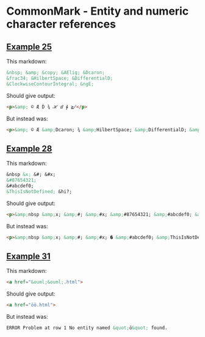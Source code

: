 # CommonMark - Entity and numeric character references

## [Example 25](https://spec.commonmark.org/0.30/#example-25)

This markdown:

````````````markdown
&nbsp; &amp; &copy; &AElig; &Dcaron;
&frac34; &HilbertSpace; &DifferentialD;
&ClockwiseContourIntegral; &ngE;

````````````

Should give output:

````````````html
<p>&amp; © Æ Ď ¾ ℋ ⅆ ∲ ≧̸</p>
````````````

But instead was:

````````````html
<p>&amp; © Æ &amp;Dcaron; ¾ &amp;HilbertSpace; &amp;DifferentialD; &amp;ClockwiseContourIntegral; &amp;ngE;</p>
````````````
## [Example 28](https://spec.commonmark.org/0.30/#example-28)

This markdown:

````````````markdown
&nbsp &x; &#; &#x;
&#87654321;
&#abcdef0;
&ThisIsNotDefined; &hi?;

````````````

Should give output:

````````````html
<p>&amp;nbsp &amp;x; &amp;#; &amp;#x; &amp;#87654321; &amp;#abcdef0; &amp;ThisIsNotDefined; &amp;hi?;</p>
````````````

But instead was:

````````````html
<p>&amp;nbsp &amp;x; &amp;#; &amp;#x; � &amp;#abcdef0; &amp;ThisIsNotDefined; &amp;hi?;</p>
````````````
## [Example 31](https://spec.commonmark.org/0.30/#example-31)

This markdown:

````````````markdown
<a href="&ouml;&ouml;.html">

````````````

Should give output:

````````````html
<a href="öö.html">
````````````

But instead was:

````````````html
ERROR Problem at row 1 No entity named &quot;ö&quot; found.
````````````
